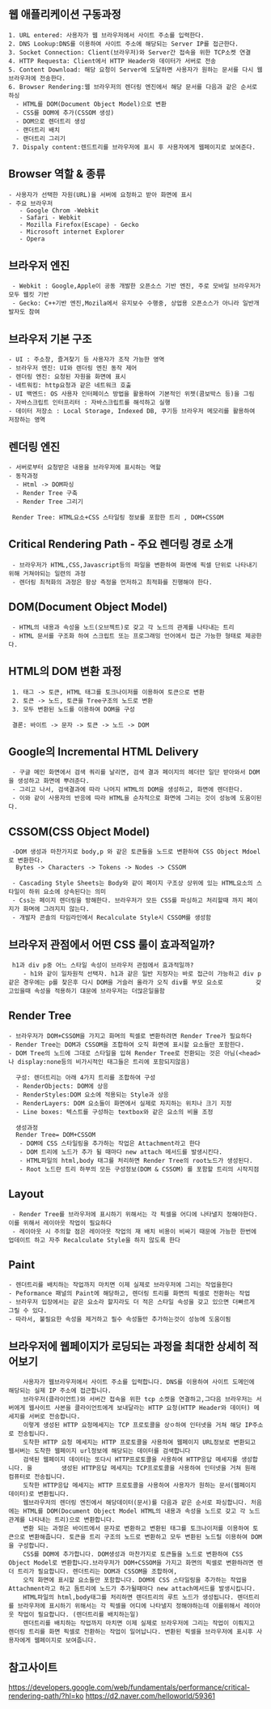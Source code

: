 

  ## 웹 애플리케이션 구동과정
    1. URL entered: 사용자가 웹 브라우저에서 사이트 주소를 입력한다.
    2. DNS Lookup:DNS를 이용하여 사이트 주소에 해당되는 Server IP를 접근한다.
    3. Socket Connection: Client(브라우저)와 Server간 접속을 위한 TCP소켓 연결
    4. HTTP Requesta: Client에서 HTTP Header와 데이터가 서버로 전송
    5. Content Download: 해당 요청이 Server에 도달하면 사용자가 원하는 문서를 다시 웹 브라우저에 전송한다.
    6. Browser Rendering:웹 브라우저의 렌더링 엔진에서 해당 문서를 다음과 같은 순서로 하싱
      - HTML를 DOM(Document Object Model)으로 변환
      - CSS를 DOM에 추가(CSSOM 생성)
      - DOM으로 렌더트리 생성
      - 랜더트리 배치
      - 랜더트리 그리기
     7. Dispaly content:렌드트리를 브라우저에 표시 후 사용자에게 웹페이지로 보여준다.


  ## Browser 역할 & 종류
    - 사용자가 선택한 자원(URL)을 서버에 요청하고 받아 화면에 표시
    - 주요 브라우저 
       - Google Chrom -Webkit
       - Safari - Webkit
       - Mozilla Firefox(Escape) - Gecko
       - Microsoft internet Explorer
       - Opera

  ## 브라우저 엔진
     - Webkit : Google,Apple이 공동 개발한 오픈소스 기반 엔진, 주로 모바일 브라우저가 모두 웹킷 기반
     - Gecko: C++기반 엔진,Mozila에서 유지보수 수행중, 상업용 오픈소스가 아니라 일반개발자도 참여 

   ## 브라우저 기본 구조
   
    - UI : 주소창, 즐겨찾기 등 사용자가 조작 가능한 영역
    - 브라우저 엔진: UI와 렌더링 엔진 동작 제어
    - 렌더링 엔진: 요청된 자원을 화면에 표시
    - 네트워킹: http요청과 같은 네트워크 호출
    - UI 백엔드: OS 사용자 인터페이스 방법을 활용하여 기본적인 위젯(콤보박스 등)을 그림
    - 자바스크립트 인터프리터 : 자바스크립트를 해석하고 실행
    - 데이터 저장소 : Local Storage, Indexed DB, 쿠기등 브라우저 메모리를 활용하여 저장하는 영역 

   ## 렌더링 엔진
    - 서버로부터 요청받은 내용을 브라우저에 표시하는 역할
    - 동작과정
      - Html -> DOM파싱
      - Render Tree 구축
      - Render Tree 그리기

     Render Tree: HTML요소+CSS 스타일링 정보를 포함한 트리 , DOM+CSSOM 

   ## Critical Rendering Path - 주요 렌더링 경로 소개

     - 브라우저가 HTML,CSS,Javascript등의 파일을 변환하여 화면에 픽셀 단위로 나타내기 위해 거쳐야되는 일련의 과정
     - 렌더링 최적화의 과정은 항상 측정을 먼저하고 최적화를 진행해야 한다.

   ## DOM(Document Object Model)

     - HTML의 내용과 속성을 노드(오브젝트)로 갖고 각 노드의 관계를 나타내는 트리
     - HTML 문서를 구조화 하여 스크립트 또는 프로그래밍 언어에서 접근 가능한 형태로 제공한다.

   ## HTML의 DOM 변환 과정
     1. 태그 -> 토큰, HTML 태그를 토크나이저를 이용하여 토큰으로 변환
     2. 토큰 -> 노드, 토큰을 Tree구조의 노드로 변환
     3. 모두 변환된 노드를 이용하여 DOM을 구성 

     결론: 바이트 -> 문자 -> 토큰 -> 노드 -> DOM 

   ## Google의 Incremental HTML Delivery

     - 구글 메인 화면에서 검색 쿼리를 날리면, 검색 결과 페이지의 헤더만 일단 받아와서 DOM을 생성하고 화면에 뿌려준다.
     - 그리고 나서, 검색결과에 따라 나머지 HTML의 DOM을 생성하고, 화면에 렌더한다.
     - 이와 같이 사용자의 반응에 따라 HTML을 순차적으로 화면에 그리는 것이 성능에 도움이된다.

   ## CSSOM(CSS Object Model)

     -DOM 생성과 마찬가지로 body,p 와 같은 토큰들을 노드로 변환하여 CSS Object Mdoel로 변환한다. 
      Bytes -> Characters -> Tokens -> Nodes -> CSSOM

     - Cascading Style Sheets는 Body와 같이 페이지 구조상 상위에 있는 HTML요소의 스타일이 하위 요소에 상속된다는 의미
     - Css는 페이지 렌더링을 방해한다. 브라우저가 모든 CSS를 파싱하고 처리할때 까지 페이지가 화며에 그려지지 않는다. 
     - 개발자 콘솔의 타임라인에서 Recalculate Style시 CSSOM를 생성함 

   ## 브라우저 관점에서 어떤 CSS 룰이 효과적일까?
     h1과 div p중 어느 스타일 속성이 브라우저 관점에서 효과적일까?  
 	    - h1와 같이 일차원적 선택자. h1과 같은 일반 지정자는 바로 접근이 가능하고 div p같은 경우에는 p를 찾은후 다시 DOM을 거슬러 올라가 오직 div를 부모 요소로         갖고있을때 속성을 적용하기 댸문에 브라우저는 더많은일을함

   ## Render Tree
    - 브라우저가 DOM+CSSOM을 가지고 화며의 픽셀로 변환하려면 Render Tree가 필요하다
    - Render Tree는 DOM과 CSSOM을 조합하여 오직 화면에 표시할 요소들만 포함한다. 
    - DOM Tree의 노드에 그대로 스타일을 입혀 Render Tree로 전환되는 것은 아님(<head> 나 display:none등의 비가시적인 태그들은 트리에 포함되지않음)

      구성: 렌더트리는 아래 4가지 트리를 조합하여 구성
      - RenderObjects: DOM에 상응
      - RenderStyles:DOM 요소에 적용되는 Style과 상응
      - RenderLayers: DOM 요소들이 화면에서 실제로 차지하는 위치나 크기 지정
      - Line boxes: 텍스트를 구성하는 textbox와 같은 요소의 비율 조정

      생성과정
      Render Tree= DOM+CSSOM
       - DOM에 CSS 스타일링을 추가하는 작업은 Attachment라고 한다
       - DOM 트리에 노드가 추가 될 때마다 new attach 메서드를 발생시킨다.
       - HTML파일의 html,body 태그를 처리하면 Render Tree의 root노드가 생성된다.
       - Root 노드란 트리 하부의 모든 구성정보(DOM & CSSOM) 를 포함할 트리의 시작지점

   ## Layout
     - Render Tree를 브라우저에 표시하기 위해서는 각 픽셀을 어디에 나타낼지 정해야한다. 이를 위해서 레이아웃 작업이 필요하다
     - 레이아웃 시 주의할 점은 레이아웃 작업의 재 배치 비용이 비싸기 때문에 가능한 한번에 업데이트 하고 자주 Recalculate Style을 하지 않도록 한다

   ## Paint
    - 렌더트리를 배치하는 작업까지 마치면 이제 실제로 브라우저에 그리는 작업을한다
    - Peformance 패널의 Paint에 해당하고, 렌더링 트리를 화면의 픽셀로 전환하는 작업
    - 브라우저 입장에서는 같은 요소라 할지라도 더 적은 스타일 속성을 갖고 있으면 더빠르게 그릴 수 있다.
    - 따라서, 불필요한 속성을 제거하고 필수 속성들만 추가하는것이 성능에 도움이됨 

   ## 브라우저에 웹페이지가 로딩되는 과정을 최대한 상세히 적어보기
   
        사용자가 웹브라우저에서 사이트 주소를 입력합니다. DNS를 이용하여 사이트 도메인에 해당되는 실제 IP 주소에 접근합니다.
        브라우저(클라이언트)와 서버간 접속을 위한 tcp 소켓을 연결하고,그다음 브라우저는 서버에게 웹사이트 사본을 클라이언트에게 보내달라는 HTTP 요청(HTTP Header와 데이터) 메세지를 서버로 전송합니다. 
        이렇게 생성된 HTTP 요청메세지는 TCP 프로토콜을 상ㅇ하여 인터넷을 거쳐 해당 IP주소로 전송됩니다.
        도착한 HTTP 요청 메세지는 HTTP 프로토콜을 사용하여 웹페이지 URL정보로 변환되고 웹서버는 도착한 웹페이지 url정보에 해당되는 데이터를 검색합니다
        검색된 웹페이지 데이터는 또다시 HTTP프로토콜을 사용하여 HTTP응답 메세지를 생성합니다. 을        생성된 HTTP응답 메세지는 TCP프로토콜을 사용하여 인터넷을 거쳐 원래 컴퓨터로 전송됩니다.
        도착한 HTTP응답 메세지는 HTTP 프로토콜을 사용하여 사용자가 원하는 문서(웹페이지 데이터)로 변환됩니다.
        웹브라우저의 렌더링 엔진에서 해당데이터(문서)를 다음과 같은 순서로 파싱합니다. 처음에는 HTML를 DOM(Document Object Model HTML의 내용과 속성을 노드로 갖고 각 노드관계를 나타내는 트리)으로 변환합니다. 
        변환 되는 과정은 바이트에서 문자로 변환하고 변환된 태그를 토크나이저를 이용하여 토큰으로 변환해줍니다. 토큰을 트리 구조의 노드로 변환하고 모두 변환된 노드릴 이용하여 DOM을 구성합니다. 
        CSS를 DOM에 추가합니다. DOM생성과 마찬가지로 토큰들을 노드로 변환하여 CSS Object Model로 변환합니다.브라우저가 DOM+CSSOM을 가지고 화면의 픽셀로 변환하려면 렌더 트리가 필요합니다. 렌더트리는 DOM과 CSSOM을 조합하여,
        오직 화면에 표시할 요소들만 포함합니다. DOM에 CSS 스타일링을 추가하는 작업을 Attachment라고 하고 돔트리에 노드가 추가될때마다 new attach메서드를 발생시킵니다.
        HTML파일의 html,body태그를 처리하면 렌더트리의 루트 노드가 생성됩니다. 렌더트리를 브라우저에 표시하기 위해서는 각 픽셀을 어디에 나타낼지 정해야하는데 이를위해서 레이아웃 작업이 필요합니다. (렌더트리를 배치하는일)
        렌더트리를 배치하는 작업까지 마치면 이제 실제로 브라우저에 그리는 작업이 이뤄지고 렌더링 트리를 화면 픽셀로 전환하는 작업이 일어납니다. 변환된 픽셀을 브라우저에 표시후 사용자에게 웹페이지로 보여줍니다.
        
        

   ## 참고사이트 
   https://developers.google.com/web/fundamentals/performance/critical-rendering-path/?hl=ko
   https://d2.naver.com/helloworld/59361
